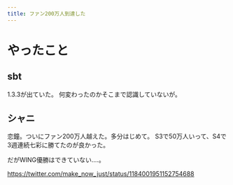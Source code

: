 ```yaml
---
title: ファン200万人到達した
---
```


# やったこと

## sbt

1.3.3が出ていた。
何変わったのかそこまで認識していないが。

## シャニ

恋鐘。ついにファン200万人越えた。多分はじめて。
S3で50万人いって、S4で3週連続七彩に勝てたのが良かった。

だがWING優勝はできていない‥‥。

<https://twitter.com/make_now_just/status/1184001951152754688>


